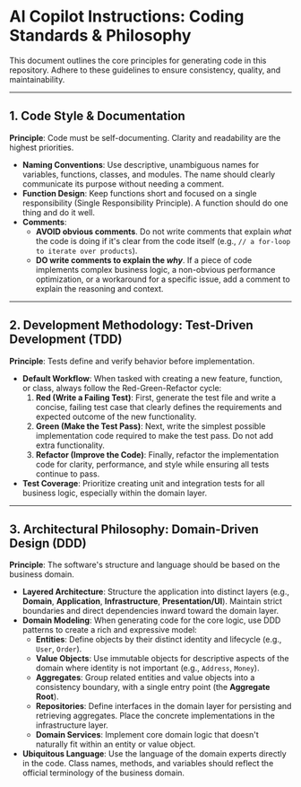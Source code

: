 # AI Copilot Instructions: Coding Standards & Philosophy

This document outlines the core principles for generating code in this repository. Adhere to these guidelines to ensure consistency, quality, and maintainability.

---

## 1. Code Style & Documentation

**Principle**: Code must be self-documenting. Clarity and readability are the highest priorities.

* **Naming Conventions**: Use descriptive, unambiguous names for variables, functions, classes, and modules. The name should clearly communicate its purpose without needing a comment.
* **Function Design**: Keep functions short and focused on a single responsibility (Single Responsibility Principle). A function should do one thing and do it well.
* **Comments**:
    * **AVOID obvious comments**. Do not write comments that explain *what* the code is doing if it's clear from the code itself (e.g., `// a for-loop to iterate over products`).
    * **DO write comments to explain the *why***. If a piece of code implements complex business logic, a non-obvious performance optimization, or a workaround for a specific issue, add a comment to explain the reasoning and context.

---

## 2. Development Methodology: Test-Driven Development (TDD)

**Principle**: Tests define and verify behavior before implementation.

* **Default Workflow**: When tasked with creating a new feature, function, or class, always follow the Red-Green-Refactor cycle:
    1.  **Red (Write a Failing Test)**: First, generate the test file and write a concise, failing test case that clearly defines the requirements and expected outcome of the new functionality.
    2.  **Green (Make the Test Pass)**: Next, write the simplest possible implementation code required to make the test pass. Do not add extra functionality.
    3.  **Refactor (Improve the Code)**: Finally, refactor the implementation code for clarity, performance, and style while ensuring all tests continue to pass.
* **Test Coverage**: Prioritize creating unit and integration tests for all business logic, especially within the domain layer.

---

## 3. Architectural Philosophy: Domain-Driven Design (DDD)

**Principle**: The software's structure and language should be based on the business domain.

* **Layered Architecture**: Structure the application into distinct layers (e.g., **Domain**, **Application**, **Infrastructure**, **Presentation/UI**). Maintain strict boundaries and direct dependencies inward toward the domain layer.
* **Domain Modeling**: When generating code for the core logic, use DDD patterns to create a rich and expressive model:
    * **Entities**: Define objects by their distinct identity and lifecycle (e.g., `User`, `Order`).
    * **Value Objects**: Use immutable objects for descriptive aspects of the domain where identity is not important (e.g., `Address`, `Money`).
    * **Aggregates**: Group related entities and value objects into a consistency boundary, with a single entry point (the **Aggregate Root**).
    * **Repositories**: Define interfaces in the domain layer for persisting and retrieving aggregates. Place the concrete implementations in the infrastructure layer.
    * **Domain Services**: Implement core domain logic that doesn't naturally fit within an entity or value object.
* **Ubiquitous Language**: Use the language of the domain experts directly in the code. Class names, methods, and variables should reflect the official terminology of the business domain.
